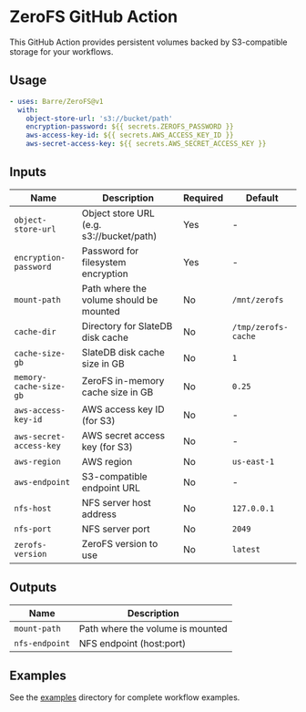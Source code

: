 # ZeroFS GitHub Action

This GitHub Action provides persistent volumes backed by S3-compatible storage for your workflows.

## Usage

```yaml
- uses: Barre/ZeroFS@v1
  with:
    object-store-url: 's3://bucket/path'
    encryption-password: ${{ secrets.ZEROFS_PASSWORD }}
    aws-access-key-id: ${{ secrets.AWS_ACCESS_KEY_ID }}
    aws-secret-access-key: ${{ secrets.AWS_SECRET_ACCESS_KEY }}
```

## Inputs

| Name | Description | Required | Default |
|------|-------------|----------|---------|
| `object-store-url` | Object store URL (e.g. s3://bucket/path) | Yes | - |
| `encryption-password` | Password for filesystem encryption | Yes | - |
| `mount-path` | Path where the volume should be mounted | No | `/mnt/zerofs` |
| `cache-dir` | Directory for SlateDB disk cache | No | `/tmp/zerofs-cache` |
| `cache-size-gb` | SlateDB disk cache size in GB | No | `1` |
| `memory-cache-size-gb` | ZeroFS in-memory cache size in GB | No | `0.25` |
| `aws-access-key-id` | AWS access key ID (for S3) | No | - |
| `aws-secret-access-key` | AWS secret access key (for S3) | No | - |
| `aws-region` | AWS region | No | `us-east-1` |
| `aws-endpoint` | S3-compatible endpoint URL | No | - |
| `nfs-host` | NFS server host address | No | `127.0.0.1` |
| `nfs-port` | NFS server port | No | `2049` |
| `zerofs-version` | ZeroFS version to use | No | `latest` |

## Outputs

| Name | Description |
|------|-------------|
| `mount-path` | Path where the volume is mounted |
| `nfs-endpoint` | NFS endpoint (host:port) |

## Examples

See the [examples](examples/) directory for complete workflow examples.